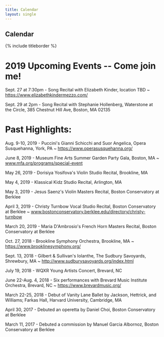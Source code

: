 ```yaml
---
title: Calendar
layout: single
---
```


## Calendar

{% include titleborder %}

# 2019 Upcoming Events -- Come join me!


Sept. 27 at 7:30pm - Song Recital with Elizabeth Kinder, location TBD ~ https://www.elizabethkindermezzo.com/

Sept. 29 at 2pm - Song Recital with Stephanie Hollenberg, Waterstone at the Circle, 385 Chestnut Hill Ave, Boston, MA 02135 


# Past Highlights:

Aug. 9-10, 2019 - Puccini's Gianni Schicchi and Suor Angelica, Opera Susquehanna, York, PA ~ https://www.operasusquehanna.org/

June 8, 2019 - Museum Fine Arts Summer Garden Party Gala, Boston, MA ~ www.mfa.org/programs/special-event

May 26, 2019 - Dorisiya Yosifova's Violin Studio Recital, Brookline, MA 

May 4, 2019 - Klassical Kidz Studio Recital, Arlington, MA 

May 3, 2019 - Jesus Saenz's Violin Masters Recital, Boston Conservatory at Berklee

April 3, 2019 - Christy Turnbow Vocal Studio Recital, Boston Conservatory at Berklee ~ www.bostonconservatory.berklee.edu/directory/christy-turnbow

March 20, 2019 - Maria D'Ambrosio's French Horn Masters Recital, Boston Conservatory at Berklee

Oct. 27, 2018 - Brookline Symphony Orchestra, Brookline, MA ~ https://www.brooklinesymphony.org/

Sept. 13, 2018 - Gilbert & Sullivan's Iolanthe, The Sudbury Savoyards, Shrewbury, MA ~ http://www.sudburysavoyards.org/index.html

July 19, 2018 - WQXR Young Artists Concert, Brevard, NC

June 22-Aug. 4, 2018 - Six performances with Brevard Music Institute Orchestra, Brevard, NC ~ https://www.brevardmusic.org/

March 22-25, 2018 - Debut of Vanity Lane Ballet by Jackson, Hettrick, and Williams; Farkas Hall, Harvard University, Cambridge, MA

April 30, 2017 - Debuted an operetta by Daniel Choi, Boston Conservatory at Berklee

March 11, 2017 - Debuted a commission by Manuel Garcia Albornoz, Boston Conservatory at Berklee


<!--
performance | coaching | accompaniment | ensembles


### JOIN ME AT THESE UPCOMING EVENTS

two columns

date
thing

date
thing

-->